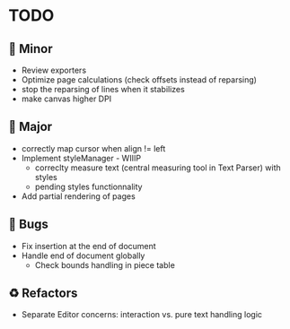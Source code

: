 # TODO

## 🔧 Minor

- Review exporters
- Optimize page calculations (check offsets instead of reparsing)
- stop the reparsing of lines when it stabilizes
- make canvas higher DPI

## 🚀 Major

- correctly map cursor when align != left
- Implement styleManager - WIIIP
  - correclty measure text (central measuring tool in Text Parser) with styles
  - pending styles functionnality
- Add partial rendering of pages

## 🐛 Bugs

- Fix insertion at the end of document
- Handle end of document globally
  - Check bounds handling in piece table

## ♻️ Refactors

- Separate Editor concerns: interaction vs. pure text handling logic
